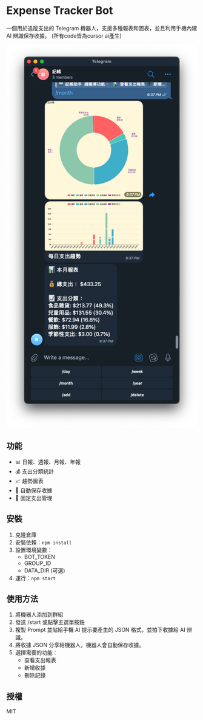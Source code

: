 # Expense Tracker Bot

一個用於追蹤支出的 Telegram 機器人，支援多種報表和圖表，並且利用手機內建 AI 辨識保存收據。
(所有code皆為cursor ai產生)

![Screenshot](./image/screenshot.png)

## 功能

- 📊 日報、週報、月報、年報
- 💰 支出分類統計
- 📈 趨勢圖表
- 💾 自動保存收據
- 🔄 固定支出管理

## 安裝

1. 克隆倉庫
2. 安裝依賴：`npm install`
3. 設置環境變數：
   - BOT_TOKEN
   - GROUP_ID
   - DATA_DIR (可選)
4. 運行：`npm start`

## 使用方法

1. 將機器人添加到群組
2. 發送 /start 或點擊主選單按鈕
3. 複製 Prompt 並貼給手機 AI 提示要產生的 JSON 格式，並拍下收據給 AI 辨識。
4. 將收據 JSON 分享給機器人，機器人會自動保存收據。
5. 選擇需要的功能：
   - 查看支出報表
   - 新增收據
   - 刪除記錄

## 授權

MIT
